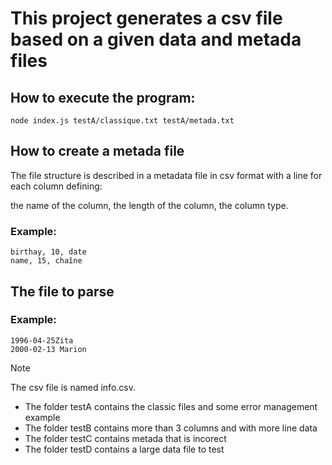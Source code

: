 # This project generates a csv file based on a given data and metada files

## How to execute the program: 

```
node index.js testA/classique.txt testA/metada.txt
```

## How to create a metada file

The file structure is described in a metadata file in csv format with a line for each column defining:

the name of the column, the length of the column, the column type.
### Example:
```
birthay, 10, date
name, 15, chaîne
```

## The file to parse

### Example:
```
1996-04-25Zita
2000-02-13 Marion
```


> [!NOTE]
> The csv file is named info.csv.

- The folder testA contains the classic files and some error management example
- The folder testB contains more than 3 columns and with more line data
- The folder testC contains metada that is incorect
- The folder testD contains a large data file to test
